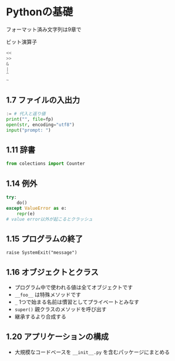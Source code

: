 # Pythonの基礎

フォーマット済み文字列は9章で

ビット演算子
```python
<<
>>
&
|
^
~
```
## 1.7 ファイルの入出力

```python
:= # 代入と返り値
print("", file=fp)
open(str, encoding="utf8")
input("prompt: ")
```

## 1.11 辞書

```python
from colections import Counter
```

## 1.14 例外

```python
try:
    do()
except ValueError as e:
    repr(e)
# value error以外が起こるとクラッシュ
```

## 1.15 プログラムの終了

`raise SystemExit("message")`


## 1.16 オブジェクトとクラス

- プログラム中で使われる値は全てオブジェクトです
- `__foo__` は特殊メソッドです
- `_` 1つで始まる名前は慣習としてプライベートとみなす
- `super()` 親クラスのメソッドを呼び出す
- 継承するより合成する

## 1.20 アプリケーションの構成

- 大規模なコードベースを `__init__.py` を含むパッケージにまとめる
